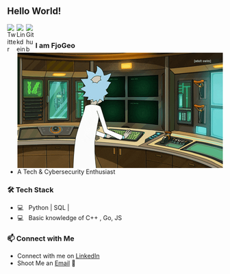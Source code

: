 ## Hello World! 

<a href="#">
  <img align="left" alt="Twitter" width="22px" src="https://cdn.jsdelivr.net/npm/simple-icons@v3/icons/twitter.svg" />
</a>
<a href="https://www.linkedin.com/in/georg-fjodorow-61b611218/">
  <img align="left" alt="Linkdein" width="22px" src="https://cdn.jsdelivr.net/npm/simple-icons@v3/icons/linkedin.svg" />
</a>
<a href="https://github.com/FjoGeo">
  <img align="left" alt="Github" width="22px" src="https://cdn.jsdelivr.net/npm/simple-icons@v3/icons/github.svg" />
</a>

<br />
<img align="right" alt="GIF" src="https://github.com/darshan-jain/darshan-jain/blob/master/rick.gif" />

### I am FjoGeo
- A Tech & Cybersecurity Enthusiast

<h3>🛠 Tech Stack</h3>

- 💻 &nbsp; Python | SQL |
- 💻 &nbsp; Basic knowledge of C++ , Go, JS

### 📫 Connect with Me

 - Connect with me on <a href="https://www.linkedin.com/in/georg-fjodorow-61b611218/">LinkedIn</a>
 - Shoot Me an [Email](mailto:fjodorow@protonmail.com) 💌
